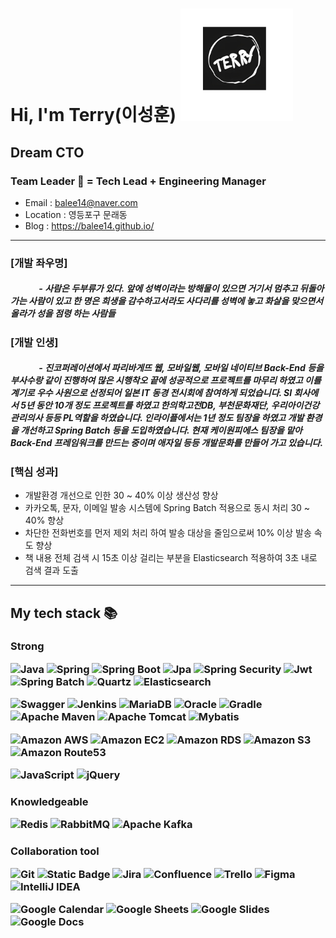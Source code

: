 # Hi, I'm Terry(이성훈) <img src="images/terry-logo.png" height="180">
## Dream CTO
### Team Leader 👋 = Tech Lead + Engineering Manager

- Email : balee14@naver.com
- Location : 영등포구 문래동
- Blog : https://balee14.github.io/

---
### [개발 좌우명]
#####     - 사람은 두부류가 있다. 앞에 성벽이라는 방해물이 있으면 거기서 멈추고 뒤돌아 가는 사람이 있고 한 명은 희생을 감수하고서라도 사다리를 성벽에 놓고 화살을 맞으면서 올라가 성을 점령 하는 사람들

### [개발 인생]
#####     - 진코퍼레이션에서 파리바게뜨 웹, 모바일웹, 모바일 네이티브 Back-End 등을 부사수랑 같이 진행하여 많은 시행착오 끝에 성공적으로 프로젝트를 마무리 하였고 이를 계기로 우수 사원으로 선정되어 일본 IT 동경 전시회에 참여하게 되었습니다. SI 회사에서 5년 동안 10개 정도 프로젝트를 하였고 한의학고전DB, 부천문화재단, 우리아이건강관리의사 등등 PL역할을 하였습니다. 인라이플에서는 1년 정도 팀장을 하였고 개발 환경을 개선하고 Spring Batch 등을 도입하였습니다. 현재 케이원피에스 팀장을 맡아 Back-End 프레임워크를 만드는 중이며 애자일 등등 개발문화를 만들어 가고 있습니다.

### [핵심 성과]
- 개발환경 개선으로 인한 30 ~ 40% 이상 생산성 향상
- 카카오톡, 문자, 이메일 발송 시스템에 Spring Batch 적용으로 동시 처리 30 ~ 40% 향상
- 차단한 전화번호를 먼저 제외 처리 하여 발송 대상을 줄임으로써 10% 이상 발송 속도 향상
- 책 내용 전체 검색 시 15초 이상 걸리는 부분을 Elasticsearch 적용하여 3초 내로 검색 결과 도출

---

<h2> My tech stack 📚 </h2>

<h3>Strong

![Java](https://img.shields.io/badge/-Java-%23FF0000?style=flat)
![Spring](https://img.shields.io/badge/-Spring-%236DB33F?style=flat&logo=Spring&logoColor=%236DB33F&labelColor=%23FFFFFF)
![Spring Boot](https://img.shields.io/badge/-Spring_Boot-%236DB33F?style=flat&logo=SpringBoot&logoColor=%236DB33F&labelColor=%23FFFFFF)
![Jpa](https://img.shields.io/badge/-Jpa-%23000000?style=flat)
![Spring Security](https://img.shields.io/badge/-Spring_Security-%236DB33F?style=flat&logo=SpringSecurity&logoColor=%236DB33F&labelColor=%23FFFFFF)
![Jwt](https://img.shields.io/badge/-Jwt-%23000000?style=flat&logoColor=%23FFFFFF)
![Spring Batch](https://img.shields.io/badge/-Spring%20Batch-%236DB33F?style=flat&logoColor=%23FFFFFF)
![Quartz](https://img.shields.io/badge/-Quartz-%23000000?style=flat&logoColor=%23FFFFFF)
![Elasticsearch](https://img.shields.io/badge/-Elasticsearch-%23005571?style=flat&logo=elasticsearch&logoColor=%23005571&labelColor=%23FFFFFF)

![Swagger](https://img.shields.io/badge/-Swagger-%2385EA2D?style=flat&logo=swagger&logoColor=%2385EA2D&labelColor=%23FFFFFF)
![Jenkins](https://img.shields.io/badge/-Jenkins-%23D24939?style=flat&logo=jenkins&logoColor=%23D24939&labelColor=%23FFFFFF)
![MariaDB](https://img.shields.io/badge/-MariaDB-%231F305F?style=flat&logo=MariaDB&logoColor=%23FFFFFF&labelColor=%231F305F)
![Oracle](https://img.shields.io/badge/-Oracle-%23F80000?style=flat&logo=oracle&logoColor=%23F80000&labelColor=%23FFFFFF)
![Gradle](https://img.shields.io/badge/-Gradle-%2302303A?style=flat&logo=Gradle&logoColor=%23FFFFFF&labelColor=%2302303A)
![Apache Maven](https://img.shields.io/badge/-Apache%20Maven-%23C71A36?style=flat&logo=apachemaven&logoColor=%23C71A36&labelColor=%23FFFFFF)
![Apache Tomcat](https://img.shields.io/badge/-Apache%20Tomcat-%23F8DC75?style=flat&logo=apachetomcat&logoColor=%23F8DC75&labelColor=%23FFFFFF)
![Mybatis](https://img.shields.io/badge/-%20Mybatis-%23000000?style=flat&logoColor=%23FFFFFF)

![Amazon AWS](https://img.shields.io/badge/-Amazon%20AWS-%23232F3E?style=flat&logo=AmazonAWS&logoColor=%23232F3E&labelColor=%23FFFFFF)
![Amazon EC2](https://img.shields.io/badge/-Amazon%20EC2-%23FF9900?style=flat&logo=AmazonEC2&logoColor=%23FF9900&labelColor=%23FFFFFF)
![Amazon RDS](https://img.shields.io/badge/-Amazon%20RDS-%23527FFF?style=flat&logo=AmazonRDS&logoColor=%23527FFF&labelColor=%23FFFFFF)
![Amazon S3](https://img.shields.io/badge/-Amazon%20S3-%23569A31?style=flat&logo=AmazonS3&logoColor=%23569A31&labelColor=%23FFFFFF)
![Amazon Route53](https://img.shields.io/badge/-Amazon%20Route53-%238C4FFF?style=flat&logo=AmazonRoute53&logoColor=%238C4FFF&labelColor=%23FFFFFF)

![JavaScript](https://img.shields.io/badge/-JavaScript-%23F7DF1E?style=flat&logo=JavaScript&logoColor=%23000000&labelColor=%23FFFFFF)
![jQuery](https://img.shields.io/badge/-jQuery-%230769AD?style=flat&logo=jquery&logoColor=%230769AD&labelColor=%23FFFFFF)

<h3>Knowledgeable

![Redis](https://img.shields.io/badge/-Redis-%23DC382D?style=flat&logo=redis&logoColor=%23DC382D&labelColor=%23FFFFFF)
![RabbitMQ](https://img.shields.io/badge/-RabbitMQ-%23FF6600?style=flat&logo=RabbitMQ&logoColor=%23FF6600&labelColor=%23FFFFFF)
![Apache Kafka](https://img.shields.io/badge/-Apache%20Kafka-%23231F20?style=flat&logo=apachekafka&logoColor=%23231F20&labelColor=%23FFFFFF)



<h3>Collaboration tool

![Git](https://img.shields.io/badge/-Git-%23F05032?style=flat&logo=git&logoColor=%23FFFFFF&labelColor=%23F05032&color=%23F05032)
![Static Badge](https://img.shields.io/badge/-GitLab-%23FC6D26?style=flat&logo=gitlab&logoColor=%23FC6D26&labelColor=%23FFFFFF)
![Jira](https://img.shields.io/badge/-Jira-%230052CC?style=flat&logo=Jira&logoColor=%230052CC&labelColor=%23FFFFFF)
![Confluence](https://img.shields.io/badge/-Confluence-%23172B4D?style=flat&logo=Confluence&logoColor=%23172B4D&labelColor=%23FFFFFF)
![Trello](https://img.shields.io/badge/-Trello-%230052CC?style=flat&logo=trello&logoColor=%230052CC&labelColor=%23FFFFFF)
![Figma](https://img.shields.io/badge/-Figma-%23F24E1E?style=flat&logo=Figma&logoColor=%23F24E1E&labelColor=%23FFFFFF)
![IntelliJ IDEA](https://img.shields.io/badge/-IntelliJ%20IDEA-%23000000?style=flat&logo=IntelliJIDEA&logoColor=%23000000&labelColor=%23FFFFFF)

![Google Calendar](https://img.shields.io/badge/-Google%20Calendar-%234285F4?style=flat&logo=googlecalendar&logoColor=%234285F4&labelColor=%23FFFFFF)
![Google Sheets](https://img.shields.io/badge/-Google%20Sheets-%2334A853?style=flat&logo=googlesheets&logoColor=%2334A853&labelColor=%23FFFFFF)
![Google Slides](https://img.shields.io/badge/-Google%20Slides-%23FBBC04?style=flat&logo=googleSlides&logoColor=%23FBBC04&labelColor=%23FFFFFF)
![Google Docs](https://img.shields.io/badge/-Google%20Docs-%234285F4?style=flat&logo=googledocs&logoColor=%234285F4&labelColor=%23FFFFFF)


